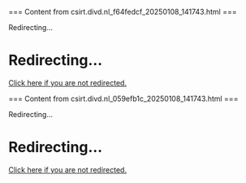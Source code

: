 === Content from csirt.divd.nl_f64fedcf_20250108_141743.html ===


Redirecting…

# Redirecting…

[Click here if you are not redirected.](/cases/DIVD-2022-00020/)



=== Content from csirt.divd.nl_059efb1c_20250108_141743.html ===


Redirecting…

# Redirecting…

[Click here if you are not redirected.](/cves/CVE-2022-2422/)



